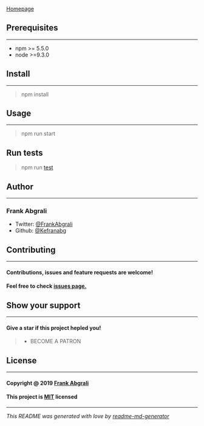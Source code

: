 [Homepage]()

## Prerequisites
---
* npm >= 5.5.0
* node >=9.3.0

## Install
---
> npm install
## Usage
---
> npm run start

## Run tests
> npm run [test]()

## Author
---
### Frank Abgrali
* Twitter: [@FrankAbgrali]()
* Github: [@Kefranabg]()

## Contributing
---
#### Contributions, issues and feature requests are welcome!
#### Feel free to check [issues page.]()

## Show your support
---
#### Give a star if this project hepled you!
> * BECOME A PATRON

## License
---
#### Copyright @ 2019 [Frank Abgrali]()
#### This project is [MIT]() licensed
---
*This README was generated with love by [readme-md-generator]()*